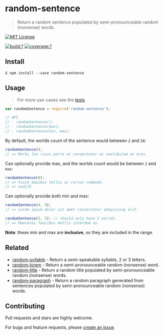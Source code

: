 # random-sentence

> Return a random sentence populated by semi-pronounceable random (nonsense) words.


[![MIT License](https://img.shields.io/badge/license-MIT_License-green.svg?style=flat-square)](https://github.com/mock-end/random-sentence/blob/master/LICENSE)

[![build:?](https://img.shields.io/travis/mock-end/random-sentence/master.svg?style=flat-square)](https://travis-ci.org/mock-end/random-sentence)
[![coverage:?](https://img.shields.io/coveralls/mock-end/random-sentence/master.svg?style=flat-square)](https://coveralls.io/github/mock-end/random-sentence)


## Install

```
$ npm install --save random-sentence
```

## Usage

> For more use-cases see the [tests](https://github.com/mock-end/random-sentence/blob/master/test/spec/index.js)


```js
var randomSentence = require('random-sentence');

// API
// - randomSentence();
// - randomSentence(max);
// - randomSentence(min, max);
```

By default, the worlds count of the sentence would between `2` and `20`:

```js
randomSentence();
// => Morbi leo risus porta ac consectetur ac vestibulum at eros.
```

Can optionally provide max, and the worlds count would be between `2` and `max`:

```js
randomSentence(8);
// => Fusce dapibus tellus ac cursus commodo.
// => asdjlk
```

Can optionally provide both min and max:

```js
randomSentence(4, 9);
// => Lorem ipsum dolor sit amet consectetur adipiscing elit.

randomSentence(5, 5); // should only have 5 worlds.
// => Maecenas faucibus mollis interdum as.
```

**Note**: these min and max are **inclusive**, so they are included in the range. 

## Related

- [random-syllable](https://github.com/mock-end/random-syllable) - Return a semi-speakable syllable, 2 or 3 letters.
- [random-lorem](https://github.com/mock-end/random-lorem) - Return a semi-pronounceable random (nonsense) word.
- [random-title](https://github.com/mock-end/random-title) - Return a random title populated by semi-pronounceable random (nonsense) words.
- [random-paragraph](https://github.com/mock-end/random-paragraph) - Return a random paragraph generated from sentences populated by semi-pronounceable random (nonsense) words.

## Contributing

Pull requests and stars are highly welcome.

For bugs and feature requests, please [create an issue](https://github.com/mock-end/random-sentence/issues/new).
